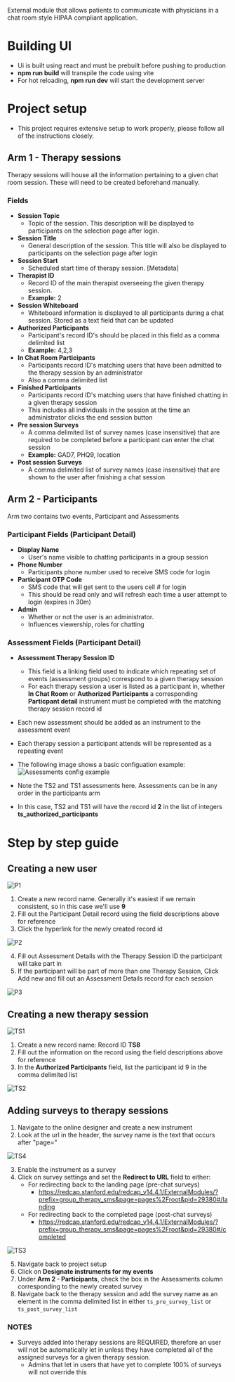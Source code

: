 External module that allows patients to communicate with physicians in a chat room style HIPAA compliant application.

# Building UI
-  Ui is built using react and must be prebuilt before pushing to production
-  **npm run build** will transpile the code using vite
-  For hot reloading, **npm run dev** will start the development server


# Project setup
- This project requires extensive setup to work properly, please follow all of the instructions closely.


## Arm 1 - Therapy sessions
Therapy sessions will house all the information pertaining to a given chat room session.
These will need to be created beforehand manually.
### Fields
- **Session Topic**
  - Topic of the session. This description will be displayed to participants on the selection page after login.
- **Session Title**
  - General description of the session. This title will also be displayed to participants on the selection page after login
- **Session Start**
  - Scheduled start time of therapy session. [Metadata]
- **Therapist ID**
  - Record ID of the main therapist overseeing the given therapy session.
  - **Example:** 2
- **Session Whiteboard**
  - Whiteboard information is displayed to all participants during a chat session. Stored as a text field that can be updated
- **Authorized Participants**
  - Participant's record ID's should be placed in this field as a comma delimited list
  - **Example:** 4,2,3
- **In Chat Room Participants**
  - Participants record ID's matching users that have been admitted to the therapy session by an administrator
  - Also a comma delimited list
- **Finished Participants**
  - Participants record ID's matching users that have finished chatting in a given therapy session
  - This includes all individuals in the session at the time an administrator clicks the end session button
- **Pre session Surveys**
  - A comma delimited list of survey names (case insensitive) that are required to be completed before a participant can enter the chat session
  - **Example:** GAD7, PHQ9, location
- **Post session Surveys**
  - A comma delimited list of survey names (case insensitive) that are shown to the user after finishing a chat session

## Arm 2 - Participants
Arm two contains two events, Participant and Assessments
### Participant Fields (Participant Detail)
- **Display Name**
  - User's name visible to chatting participants in a group session
- **Phone Number**
  - Participants phone number used to receive SMS code for login
- **Participant OTP Code**
  - SMS code that will get sent to the users cell # for login
  - This should be read only and will refresh each time a user attempt to login (expires in 30m)
- **Admin**
  - Whether or not the user is an administrator.
  - Influences viewership, roles for chatting
### Assessment Fields (Participant Detail)
- **Assessment Therapy Session ID**
  - This field is a linking field used to indicate which repeating set of events (assessment groups) correspond to a given therapy session
  - For each therapy session a user is listed as a participant in, whether **In Chat Room** or **Authorized Participants**
a corresponding **Particpant detail** instrument must be completed with the matching therapy session record id
- Each new assessment should be added as an instrument to the assessment event
- Each therapy session a participant attends will be represented as a repeating event

- The following image shows a basic configuation example:
![Assessments config example](./group-chat-therapy-ui/public/assessment_config_example.png)
- Note the TS2 and TS1 assessments here. Assessments can be in any order in the participants arm
- In this case, TS2 and TS1 will have the record id **2** in the list of integers **ts_authorized_participants**

# Step by step guide
## Creating a new user
![P1](./group-chat-therapy-ui/public/participant_1.png)
1. Create a new record name. Generally it's easiest if we remain consistent, so in this case we'll use **9**
2. Fill out the Participant Detail record using the field descriptions above for reference
3. Click the hyperlink for the newly created record id

![P2](./group-chat-therapy-ui/public/participant_2.png)

4. Fill out Assessment Details with the Therapy Session ID the participant will take part in
5. If the participant will be part of more than one Therapy Session, Click Add new and fill out an Assessment Details record for each session

![P3](./group-chat-therapy-ui/public/participant_3.png)
## Creating a new therapy session
![TS1](./group-chat-therapy-ui/public/therapy_session_1.png)
1. Create a new record name: Record ID **TS8**
2. Fill out the information on the record using the field descriptions above for reference
3. In the **Authorized Participants** field, list the participant id 9 in the comma delimited list

![TS2](./group-chat-therapy-ui/public/therapy_session_2.png)


## Adding surveys to therapy sessions
1. Navigate to the online designer and create a new instrument
2. Look at the url in the header, the survey name is the text that occurs after "page="

![TS4](./group-chat-therapy-ui/public/therapy_session_4.png)

3. Enable the instrument as a survey
4. Click on survey settings and set the **Redirect to URL** field to either:
   - For redirecting back to the landing page (pre-chat surveys)
     - https://redcap.stanford.edu/redcap_v14.4.1/ExternalModules/?prefix=group_therapy_sms&page=pages%2Froot&pid=29380#/landing
   - For redirecting back to the completed page (post-chat surveys)
     - https://redcap.stanford.edu/redcap_v14.4.1/ExternalModules/?prefix=group_therapy_sms&page=pages%2Froot&pid=29380#/completed


![TS3](./group-chat-therapy-ui/public/therapy_session_3.png)

5. Navigate back to project setup
6. Click on **Designate instruments for my events**
7. Under **Arm 2 - Participants**, check the box in the Assessments column corresponding to the newly created survey
8. Navigate back to the therapy session and add the survey name as an element in the comma delimited list in either `ts_pre_survey_list` or `ts_post_survey_list`
### NOTES
  - Surveys added into therapy sessions are REQUIRED, therefore an user will not be automatically let in unless they have completed all of the assigned surveys for a given therapy session.
    - Admins that let in users that have yet to complete 100% of surveys will not override this

